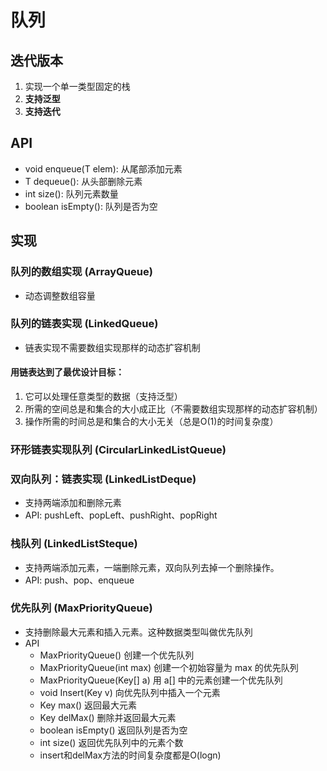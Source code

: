 # 队列

## 迭代版本

1. 实现一个单一类型固定的栈
2. **支持泛型**
3. **支持迭代**

## API
- void enqueue(T elem): 从尾部添加元素
- T dequeue(): 从头部删除元素
- int size(): 队列元素数量
- boolean isEmpty(): 队列是否为空

## 实现

### 队列的数组实现 (ArrayQueue)
- 动态调整数组容量

### 队列的链表实现 (LinkedQueue)
- 链表实现不需要数组实现那样的动态扩容机制

#### 用链表达到了最优设计目标：
1. 它可以处理任意类型的数据（支持泛型）
2. 所需的空间总是和集合的大小成正比（不需要数组实现那样的动态扩容机制）
3. 操作所需的时间总是和集合的大小无关（总是O(1)的时间复杂度）

### 环形链表实现队列 (CircularLinkedListQueue)

### 双向队列：链表实现 (LinkedListDeque)
- 支持两端添加和删除元素
- API: pushLeft、popLeft、pushRight、popRight

### 栈队列 (LinkedListSteque)
- 支持两端添加元素，一端删除元素，双向队列去掉一个删除操作。
- API: push、pop、enqueue

### 优先队列 (MaxPriorityQueue)
- 支持删除最大元素和插入元素。这种数据类型叫做优先队列
- API
  - MaxPriorityQueue() 创建一个优先队列
  - MaxPriorityQueue(int max) 创建一个初始容量为 max 的优先队列
  - MaxPriorityQueue(Key[] a) 用 a[] 中的元素创建一个优先队列 
  - void Insert(Key v) 向优先队列中插入一个元素
  - Key max() 返回最大元素
  - Key delMax() 删除并返回最大元素
  - boolean isEmpty() 返回队列是否为空
  - int size() 返回优先队列中的元素个数
  - insert和delMax方法的时间复杂度都是O(logn)
